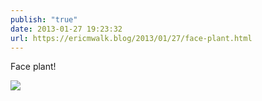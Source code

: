 ```yaml
---
publish: "true"
date: 2013-01-27 19:23:32
url: https://ericmwalk.blog/2013/01/27/face-plant.html
---
```


Face plant!

![](https://ericmwalk.blog/uploads/2022/498fc1936b.jpg)